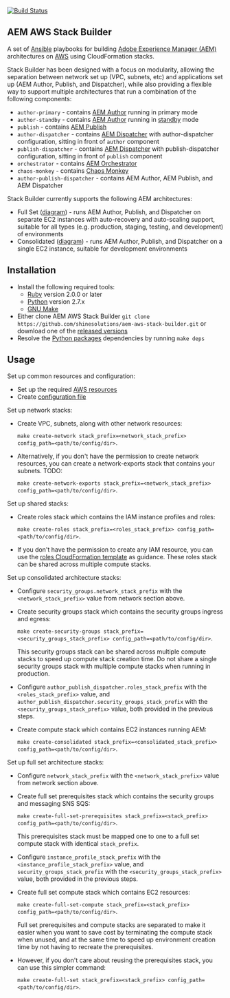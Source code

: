 [![Build Status](https://img.shields.io/travis/shinesolutions/aem-aws-stack-builder.svg)](http://travis-ci.org/shinesolutions/aem-aws-stack-builder)

AEM AWS Stack Builder
---------------------

A set of [Ansible](https://www.ansible.com/) playbooks for building [Adobe Experience Manager (AEM)](http://www.adobe.com/au/marketing-cloud/enterprise-content-management.html) architectures on [AWS](https://aws.amazon.com/) using CloudFormation stacks.

Stack Builder has been designed with a focus on modularity, allowing the separation between network set up (VPC, subnets, etc) and applications set up (AEM Author, Publish, and Dispatcher), while also providing a flexible way to support multiple architectures that run a combination of the following components:

* `author-primary` - contains [AEM Author](https://helpx.adobe.com/experience-manager/6-3/sites/authoring/using/author.html) running in primary mode
* `author-standby` - contains [AEM Author](https://helpx.adobe.com/experience-manager/6-3/sites/authoring/using/author.html) running in [standby](https://helpx.adobe.com/experience-manager/6-3/sites/deploying/using/tarmk-cold-standby.html) mode
* `publish` - contains [AEM Publish](https://helpx.adobe.com/experience-manager/6-3/sites/authoring/using/author.html)
* `author-dispatcher` - contains [AEM Dispatcher](https://helpx.adobe.com/experience-manager/dispatcher/using/dispatcher.html) with author-dispatcher configuration, sitting in front of `author` component
* `publish-dispatcher` - contains [AEM Dispatcher](https://helpx.adobe.com/experience-manager/dispatcher/using/dispatcher.html) with publish-dispatcher configuration, sitting in front of `publish` component
* `orchestrator` - contains [AEM Orchestrator](https://github.com/shinesolutions/aem-orchestrator)
* `chaos-monkey` - contains [Chaos Monkey](https://netflix.github.io/chaosmonkey/)
* `author-publish-dispatcher` - contains AEM Author, AEM Publish, and AEM Dispatcher

Stack Builder currently supports the following AEM architectures:
* Full Set ([diagram](https://github.com/shinesolutions/aem-aws-stack-builder/blob/master/docs/architecture-full-set.png)) - runs AEM Author, Publish, and Dispatcher on separate EC2 instances with auto-recovery and auto-scaling support, suitable for all types (e.g. production, staging, testing, and development) of environments
* Consolidated ([diagram](https://github.com/shinesolutions/aem-aws-stack-builder/blob/master/docs/architecture-consolidated.png)) - runs AEM Author, Publish, and Dispatcher on a single EC2 instance, suitable for development environments

Installation
------------

- Install the following required tools:
  * [Ruby](https://www.ruby-lang.org/en/) version 2.0.0 or later
  * [Python](https://www.python.org/downloads/) version 2.7.x
  * [GNU Make](https://www.gnu.org/software/make/)
- Either clone AEM AWS Stack Builder `git clone https://github.com/shinesolutions/aem-aws-stack-builder.git` or download one of the [released versions](https://github.com/shinesolutions/aem-aws-stack-builder/releases)
- Resolve the [Python packages](https://pip.readthedocs.io/en/1.1/requirements.html) dependencies by running `make deps`

Usage
-----

Set up common resources and configuration:
- Set up the required [AWS resources](https://github.com/shinesolutions/aem-aws-stack-builder/blob/master/docs/aws-resources.md)
- Create [configuration file](https://github.com/shinesolutions/aem-aws-stack-builder/blob/master/docs/configuration.md)

Set up network stacks:
- Create VPC, subnets, along with other network resources:

    `make create-network stack_prefix=<network_stack_prefix> config_path=<path/to/config/dir>`.

- Alternatively, if you don't have the permission to create network resources, you can create a network-exports stack that contains your subnets. TODO:

    `make create-network-exports stack_prefix=<network_stack_prefix> config_path=<path/to/config/dir>`.

Set up shared stacks:
- Create roles stack which contains the IAM instance profiles and roles:

    `make create-roles stack_prefix=<roles_stack_prefix> config_path=<path/to/config/dir>`.

- If you don't have the permission to create any IAM resource, you can use the [roles CloudFormation template](https://github.com/shinesolutions/aem-aws-stack-builder/blob/master/cloudformation/apps/roles.yaml#L13) as guidance. These roles stack can be shared across multiple compute stacks.

Set up consolidated architecture stacks:
- Configure `security_groups.network_stack_prefix` with the `<network_stack_prefix>` value from network section above.
- Create security groups stack which contains the security groups ingress and egress:

    `make create-security-groups stack_prefix=<security_groups_stack_prefix> config_path=<path/to/config/dir>`.

  This security groups stack can be shared across multiple compute stacks to speed up compute stack creation time. Do not share a single security groups stack with multiple compute stacks when running in production.
- Configure `author_publish_dispatcher.roles_stack_prefix` with the `<roles_stack_prefix>` value, and `author_publish_dispatcher.security_groups_stack_prefix` with the `<security_groups_stack_prefix>` value, both provided in the previous steps.
- Create compute stack which contains EC2 instances running AEM:

    `make create-consolidated stack_prefix=<consolidated_stack_prefix> config_path=<path/to/config/dir>`.

Set up full set architecture stacks:
- Configure `network_stack_prefix` with the `<network_stack_prefix>` value from network section above.
- Create full set prerequisites stack which contains the security groups and messaging SNS SQS:

    `make create-full-set-prerequisites stack_prefix=<stack_prefix> config_path=<path/to/config/dir>`.

  This prerequisites stack must be mapped one to one to a full set compute stack with identical `stack_prefix`.
- Configure `instance_profile_stack_prefix` with the `<instance_profile_stack_prefix>` value, and `security_groups_stack_prefix` with the `<security_groups_stack_prefix>` value, both provided in the previous steps.
- Create full set compute stack which contains EC2 resources:

    `make create-full-set-compute stack_prefix=<stack_prefix> config_path=<path/to/config/dir>`.

  Full set prerequisites and compute stacks are separated to make it easier when you want to save cost by terminating the compute stack when unused, and at the same time to speed up environment creation time by not having to recreate the prerequisites.
- However, if you don't care about reusing the prerequisites stack, you can use this simpler command:

    `make create-full-set stack_prefix=<stack_prefix> config_path=<path/to/config/dir>`.
